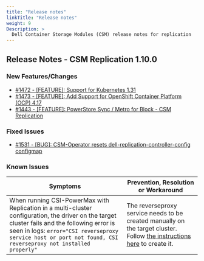 ```yaml
---
title: "Release notes"
linkTitle: "Release notes"
weight: 9
Description: >
  Dell Container Storage Modules (CSM) release notes for replication
---
```

## Release Notes - CSM Replication 1.10.0


### New Features/Changes

- [#1472 - [FEATURE]: Support for Kubernetes 1.31](https://github.com/dell/csm/issues/1472)
- [#1473 - [FEATURE]: Add Support for OpenShift Container Platform (OCP) 4.17](https://github.com/dell/csm/issues/1473)
- [#1443 - [FEATURE]: PowerStore Sync / Metro for Block - CSM Replication](https://github.com/dell/csm/issues/1443)

### Fixed Issues

- [#1531 - [BUG]: CSM-Operator resets dell-replication-controller-config configmap](https://github.com/dell/csm/issues/1531)

### Known Issues
| Symptoms | Prevention, Resolution or Workaround |
| --- | --- | 
| When running CSI-PowerMax with Replication in a multi-cluster configuration, the driver on the target cluster fails and the following error is seen in logs: `error="CSI reverseproxy service host or port not found, CSI reverseproxy not installed properly"` | The reverseproxy service needs to be created manually on the target cluster. Follow [the instructions here](../../deployment/csmoperator/modules/replication#configuration-steps) to create it.|
